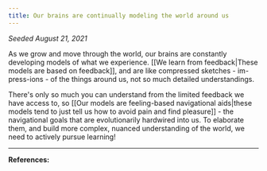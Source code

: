 ```yaml
---
title: Our brains are continually modeling the world around us
---
```


*Seeded August 21, 2021*

As we grow and move through the world, our brains are constantly developing models of what we experience. [[We learn from feedback|These models are based on feedback]], and are like compressed sketches - im-press-ions - of the things around us, not so much detailed understandings. 

There's only so much you can understand from the limited feedback we have access to, so [[Our models are feeling-based navigational aids|these models tend to just tell us how to avoid pain and find pleasure]] - the navigational goals that are evolutionarily hardwired into us. To elaborate them, and build more complex, nuanced understanding of the world, we need to actively pursue learning!

---
**References:**

